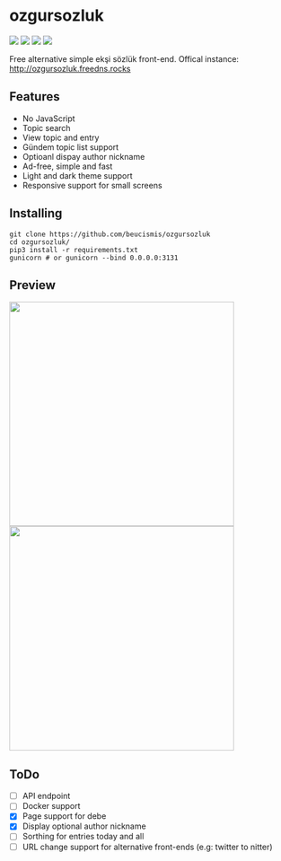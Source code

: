 # ozgursozluk

![](https://img.shields.io/badge/python-3.8%2B-blue)
![](https://img.shields.io/badge/style-black-black)
![](https://img.shields.io/github/actions/workflow/status/beucismis/ozgursozluk/test.yml)
![](https://img.shields.io/website?url=http%3A%2F%2Fozgursozluk.freedns.rocks)

Free alternative simple ekşi sözlük front-end. Offical instance: http://ozgursozluk.freedns.rocks

## Features
- No JavaScript
- Topic search
- View topic and entry
- Gündem topic list support
- Optioanl dispay author nickname
- Ad-free, simple and fast
- Light and dark theme support
- Responsive support for small screens

## Installing
```
git clone https://github.com/beucismis/ozgursozluk
cd ozgursozluk/
pip3 install -r requirements.txt
gunicorn # or gunicorn --bind 0.0.0.0:3131
```

## Preview
<p>
  <img src="https://user-images.githubusercontent.com/40023234/234410466-fe1b77fc-875f-4e28-b11e-872c362fb3ae.png" width="400">
  <img src="https://user-images.githubusercontent.com/40023234/234410618-c7bc4ba0-e375-4d49-b86a-231f2536d828.png" width="400">
</p>

## ToDo
- [ ] API endpoint
- [ ] Docker support
- [x] Page support for debe
- [x] Display optional author nickname
- [ ] Sorthing for entries today and all
- [ ] URL change support for alternative front-ends (e.g: twitter to nitter)
